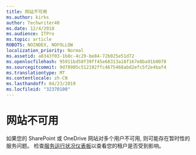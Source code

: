 ```yaml
---
title: 网站不可用
ms.author: kirks
author: Techwriter40
ms.date: 12/4/2018
ms.audience: ITPro
ms.topic: article
ROBOTS: NOINDEX, NOFOLLOW
localization_priority: Normal
ms.assetid: a8343f03-1b8c-4c29-be84-72b025e51d72
ms.openlocfilehash: 95911bd58f39ff45e68313a18f167e8ba91b0070
ms.sourcegitcommit: 9d78905c512192ffc4675468abd2efc5f2e4baf4
ms.translationtype: MT
ms.contentlocale: zh-CN
ms.lasthandoff: 04/23/2019
ms.locfileid: "32370100"
---
```

# <a name="site-is-not-available"></a>网站不可用

如果您的 SharePoint 或 OneDrive 网站对多个用户不可用, 则可能存在暂时性的服务问题。 检查[服务运行状况仪表板](https://admin.microsoft.com/AdminPortal/Home#/servicehealth)以查看您的租户是否受到影响。 
  

